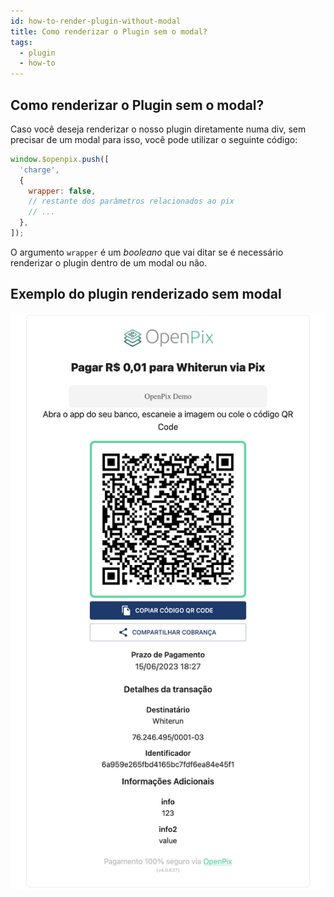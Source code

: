 ```yaml
---
id: how-to-render-plugin-without-modal
title: Como renderizar o Plugin sem o modal?
tags:
  - plugin
  - how-to
---
```


## Como renderizar o Plugin sem o modal?

Caso você deseja renderizar o nosso plugin diretamente numa div, sem precisar de um modal para isso, você pode
utilizar o seguinte código:

```jsx
window.$openpix.push([
  'charge',
  {
    wrapper: false,
    // restante dos parâmetros relacionados ao pix
    // ...
  },
]);
```

O argumento `wrapper` é um _booleano_ que vai ditar se é necessário renderizar o plugin dentro de um modal ou não.

## Exemplo do plugin renderizado sem modal

![Plugin renderizado sem modal](./__assets__/plugin-screenshot-without-modal.png)
